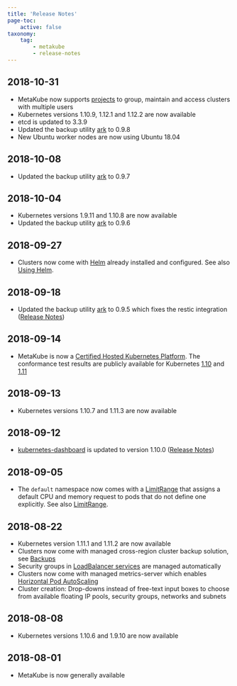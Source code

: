 ```yaml
---
title: 'Release Notes'
page-toc:
    active: false
taxonomy:
    tag:
        - metakube
        - release-notes
---
```

## 2018-10-31

* MetaKube now supports [projects](../../02.Documentation/02.projects/default.en.md) to group, maintain and access clusters with multiple users
* Kubernetes versions 1.10.9, 1.12.1 and 1.12.2 are now available
* etcd is updated to 3.3.9
* Updated the backup utility [ark](https://github.com/heptio/ark) to 0.9.8
* New Ubuntu worker nodes are now using Ubuntu 18.04

## 2018-10-08

* Updated the backup utility [ark](https://github.com/heptio/ark) to 0.9.7

## 2018-10-04

* Kubernetes versions 1.9.11 and 1.10.8 are now available
* Updated the backup utility [ark](https://github.com/heptio/ark) to 0.9.6

## 2018-09-27

* Clusters now come with [Helm](https://www.helm.sh/) already installed and configured. See also [Using Helm](../../03.Tutorials/17.using-helm/default.en.md).

## 2018-09-18

* Updated the backup utility [ark](https://github.com/heptio/ark) to 0.9.5 which fixes the restic integration ([Release Notes](https://github.com/heptio/ark/releases/tag/v0.9.5))

## 2018-09-14

* MetaKube is now a [Certified Hosted Kubernetes Platform](https://landscape.cncf.io/landscape=certified-kubernetes-hosted&selected=sys-eleven-meta-kube). The conformance test results are publicly available for Kubernetes [1.10](https://github.com/cncf/k8s-conformance/tree/master/v1.10/metakube) and [1.11](https://github.com/cncf/k8s-conformance/tree/master/v1.11/metakube)

## 2018-09-13

* Kubernetes versions 1.10.7 and 1.11.3 are now available

## 2018-09-12

* [kubernetes-dashboard](../../02.Documentation/05.kubernetes-dashboard/default.en.md) is updated to version 1.10.0 ([Release Notes](https://github.com/kubernetes/dashboard/releases/tag/v1.10.0))

## 2018-09-05

* The `default` namespace now comes with a [LimitRange](https://kubernetes.io/docs/tasks/administer-cluster/manage-resources/memory-default-namespace/)
  that assigns a default CPU and memory request to pods that do not define one explicitly. See also [LimitRange](../../02.Documentation/08.kubernetes-limitrange/default.en.md).

## 2018-08-22

* Kubernetes version 1.11.1 and 1.11.2 are now available
* Clusters now come with managed cross-region cluster backup solution, see [Backups](../../02.Documentation/07.backups/default.en.md)
* Security groups in [LoadBalancer services](../../03.Tutorials/13.create-a-load-balancer/default.en.md) are managed automatically
* Clusters now come with managed metrics-server which enables [Horizontal Pod AutoScaling](../../03.Tutorials/19.use-horizontal-pod-autoscaling/default.en.md)
* Cluster creation: Drop-downs instead of free-text input boxes to choose from available floating IP pools, security groups, networks and subnets

## 2018-08-08

* Kubernetes versions 1.10.6 and 1.9.10 are now available

## 2018-08-01

* MetaKube is now generally available
